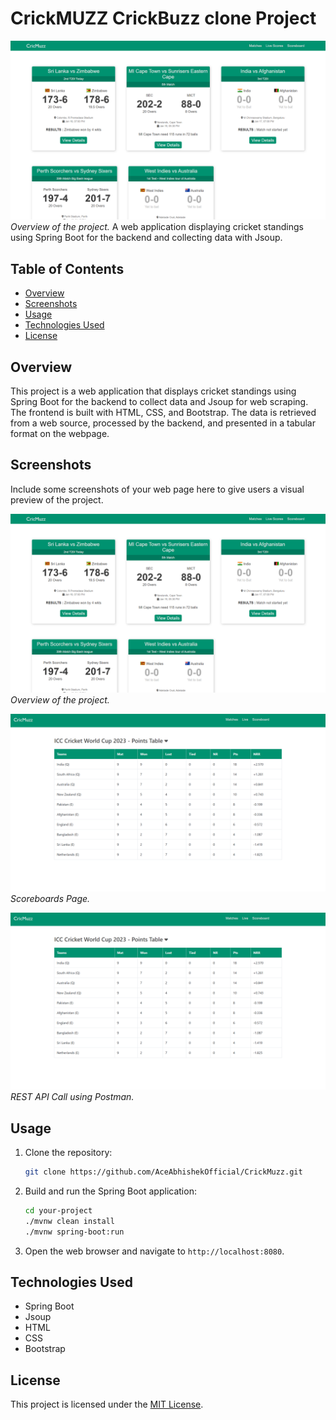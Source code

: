 # CrickMUZZ CrickBuzz clone Project

![Screenshot 1](screenshots/screenshot1.png)
_Overview of the project._
A web application displaying cricket standings using Spring Boot for the backend and collecting data with Jsoup.

## Table of Contents

- [Overview](#overview)
- [Screenshots](#screenshots)
- [Usage](#usage)
- [Technologies Used](#technologies-used)
- [License](#license)

## Overview

This project is a web application that displays cricket standings using Spring Boot for the backend to collect data and Jsoup for web scraping. The frontend is built with HTML, CSS, and Bootstrap. The data is retrieved from a web source, processed by the backend, and presented in a tabular format on the webpage.

## Screenshots

Include some screenshots of your web page here to give users a visual preview of the project.

![Screenshot 1](screenshots/screenshot1.png)
_Overview of the project._

![Screenshot 2](screenshots/screenshot2.png)
_Scoreboards Page._

![Screenshot 2](screenshots/screenshot2.png)
_REST API Call using Postman._

## Usage

1. Clone the repository:

   ```bash
   git clone https://github.com/AceAbhishekOfficial/CrickMuzz.git
   ```

2. Build and run the Spring Boot application:

   ```bash
   cd your-project
   ./mvnw clean install
   ./mvnw spring-boot:run
   ```

3. Open the web browser and navigate to `http://localhost:8080`.

## Technologies Used

- Spring Boot
- Jsoup
- HTML
- CSS
- Bootstrap

## License

This project is licensed under the [MIT License](LICENSE).
